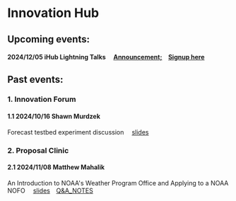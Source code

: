 # Innovation Hub
## Upcoming events:
#### 2024/12/05 iHub Lightning Talks &emsp;[Announcement;](https://docs.google.com/document/d/1oHJTo2kv85TX3mreqH2JR5DT9b9sMALQhYGMVko983s/edit?tab=t.0)&emsp;[Signup here](https://forms.gle/qv6RW3Fi41K2cWeH6)

## Past events:
### 1. Innovation Forum
#### 1.1 2024/10/16 Shawn Murdzek
Forecast testbed experiment discussion &emsp;[slides](https://docs.google.com/presentation/d/1NukdnFPzp9AFe0CtW1yB6t8P9sLo_72SYtTcRfDx30o/edit?usp=sharing)

### 2. Proposal Clinic
#### 2.1 2024/11/08 Matthew Mahalik
An Introduction to NOAA's Weather Program Office and Applying to a NOAA NOFO &emsp;[slides](https://drive.google.com/file/d/1EekK7iqyNUIlM5lR0nSPPRglt5w8RXlP)&emsp;[Q&A_NOTES](https://docs.google.com/document/d/1tYU-1ldfo1wBXjx_CdW2tQqOO0RcioPHDpogqme9Qms/edit?usp=sharing)


